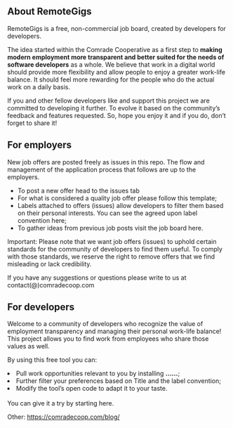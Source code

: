 <h2>About RemoteGigs</h2>

RemoteGigs is a free, non-commercial job board, created by developers for developers.

The idea started within the Comrade Cooperative as a first step to <b>making modern employment more transparent and better suited for the needs of software developers</b> as a whole. We believe that work in a digital world should provide more flexibility and allow people to enjoy a greater work-life balance. It should feel more rewarding for the people who do the actual work on a daily basis.
 
If you and other fellow developers like and support this project we are committed to developing it further. To evolve it based on the community’s feedback and features requested. So, hope you enjoy it and if you do, don’t forget to share it!


<h2>For employers</h2>

New job offers are posted freely as issues in this repo. The flow and management of the application process that follows are up to the employers.
<ul>
<li>To post a new offer head to the <a href:"https://github.com/comrade-coop/remotegigs/issues" target="_blank">issues tab</li>
<li>For what is considered a quality job offer please follow this template;</li>
<li>Labels attached to offers (issues) allow developers to filter them based on their personal interests. You can see the agreed upon label convention here;</li>
<li>To gather ideas from previous job posts visit the job board here.</li>
</ul>

Important: Please note that we want job offers (issues) to uphold certain standards for the community of developers to find them useful. To comply with those standards, we reserve the right to remove offers that we find misleading or lack credibility.

If you have any suggestions or questions please write to us at contact(@)comradecoop.com

<h2>For developers</h2>

Welcome to a community of developers who recognize the value of employment transparency and managing their personal work-life balance! This project allows you to find work from employees who share those values as well.

By using this free tool you can:
<li>Pull work opportunities relevant to you by installing <b>......</b>;</li>
<li>Further filter your preferences based on Title and the label convention;</li>
<li>Modify the tool’s open code to adapt it to your taste.</li>
<br>
You can give it a try by starting here.

Other: https://comradecoop.com/blog/
